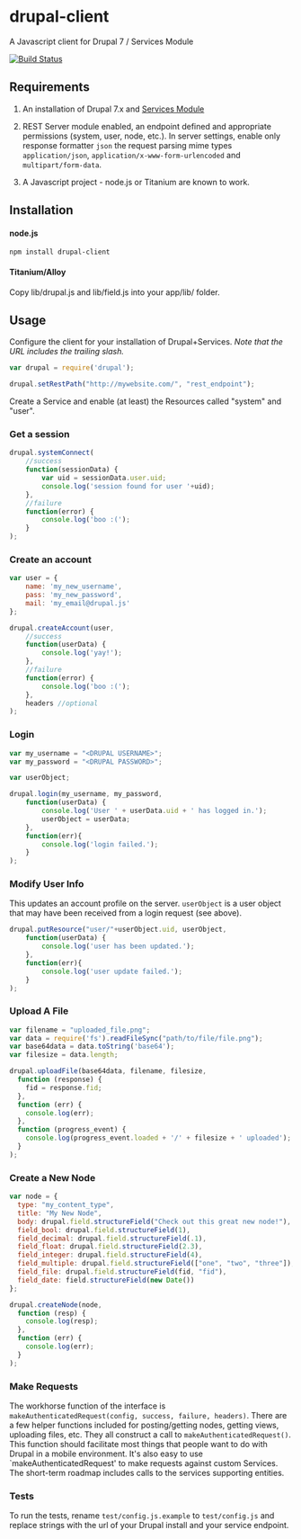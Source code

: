 # drupal-client

A Javascript client for Drupal 7 / Services Module

[![Build Status](https://travis-ci.org/jbeuckm/drupal-client.png)](https://travis-ci.org/jbeuckm/drupal-client)

## Requirements

1. An installation of Drupal 7.x and <a href="https://drupal.org/project/services">Services Module</a>

2. REST Server module enabled, an endpoint defined and appropriate permissions (system, user, node, etc.). In server settings, enable only response formatter `json` the request parsing mime types `application/json`, `application/x-www-form-urlencoded` and `multipart/form-data`.

3. A Javascript project - node.js or Titanium are known to work.

## Installation

#### node.js ####

`npm install drupal-client`

#### Titanium/Alloy ####

Copy lib/drupal.js and lib/field.js into your app/lib/ folder.

## Usage

Configure the client for your installation of Drupal+Services. <i>Note that the URL includes the trailing slash.</i>

```javascript
var drupal = require('drupal');

drupal.setRestPath("http://mywebsite.com/", "rest_endpoint");
```

Create a Service and enable (at least) the Resources called "system" and "user".

### Get a session

```javascript
drupal.systemConnect(
	//success
	function(sessionData) {
		var uid = sessionData.user.uid;
		console.log('session found for user '+uid);
	},
	//failure
	function(error) {
		console.log('boo :(');
	}
);
```

### Create an account

```javascript
var user = {
	name: 'my_new_username',
	pass: 'my_new_password',
	mail: 'my_email@drupal.js'
};

drupal.createAccount(user,
	//success
	function(userData) {
		console.log('yay!');
	},
	//failure
	function(error) {
		console.log('boo :(');
	},
	headers //optional
);
```

### Login

```javascript
var my_username = "<DRUPAL USERNAME>";
var my_password = "<DRUPAL PASSWORD>";

var userObject;

drupal.login(my_username, my_password,
	function(userData) {
		console.log('User ' + userData.uid + ' has logged in.');
		userObject = userData;
	},
	function(err){
		console.log('login failed.');
	}
);
```

### Modify User Info

This updates an account profile on the server. `userObject` is a user object that may have been received from a login request (see above).

```javascript
drupal.putResource("user/"+userObject.uid, userObject,
	function(userData) {
		console.log('user has been updated.');
	},
	function(err){
		console.log('user update failed.');
	}
);
```

### Upload A File

```javascript
var filename = "uploaded_file.png";
var data = require('fs').readFileSync("path/to/file/file.png");
var base64data = data.toString('base64');
var filesize = data.length;

drupal.uploadFile(base64data, filename, filesize,
  function (response) {
    fid = response.fid;
  },
  function (err) {
    console.log(err);
  },
  function (progress_event) {
    console.log(progress_event.loaded + '/' + filesize + ' uploaded');
  }
);
```

### Create a New Node

```javascript
var node = {
  type: "my_content_type",
  title: "My New Node",
  body: drupal.field.structureField("Check out this great new node!"),
  field_bool: drupal.field.structureField(1),
  field_decimal: drupal.field.structureField(.1),
  field_float: drupal.field.structureField(2.3),
  field_integer: drupal.field.structureField(4),
  field_multiple: drupal.field.structureField(["one", "two", "three"]),
  field_file: drupal.field.structureField(fid, "fid"),
  field_date: field.structureField(new Date())
};

drupal.createNode(node,
  function (resp) {
    console.log(resp);
  },
  function (err) {
    console.log(err);
  }
);
```

### Make Requests

The workhorse function of the interface is `makeAuthenticatedRequest(config, success, failure, headers)`. There are a few helper functions included for posting/getting nodes, getting views, uploading files, etc. They all construct a call to `makeAuthenticatedRequest()`. This function should facilitate most things that people want to do with Drupal in a mobile environment. It's also easy to use `makeAuthenticatedRequest' to make requests against custom Services. The short-term roadmap includes calls to the services supporting entities.

### Tests

To run the tests, rename `test/config.js.example` to `test/config.js` and replace strings with the url of your Drupal install and your service endpoint.
